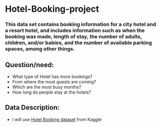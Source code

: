 
# Hotel-Booking-project

### This data set contains booking information for a city hotel and a resort hotel, and includes information such as when the booking was made, length of stay, the number of adults, children, and/or babies, and the number of available parking spaces, among other things.

## Question/need:
 - What type of Hotel has more bookings?
 - From where the most guests are coming?
 - Which are the most busy months?
 - How long do people stay at the hotels?

## Data Description:
 - I will use [Hotel Booking dataset](https://github.com/maalakalmatrafi/Hotel-Booking-project/blob/main/hotel_bookings.csv) from Kaggle
